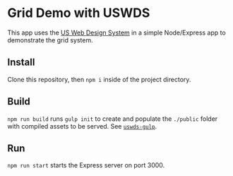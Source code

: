 # Grid Demo with USWDS

This app uses the [US Web Design System](https://github.com/uswds/uswds) in a simple Node/Express app to demonstrate the grid system.

## Install

Clone this repository, then `npm i` inside of the project directory.

## Build

`npm run build` runs `gulp init` to create and populate the `./public` folder with compiled assets to be served. See [`uswds-gulp`](https://github.com/uswds/uswds-gulp).

## Run

`npm run start` starts the Express server on port 3000.
